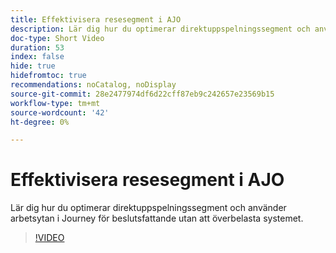 ```yaml
---
title: Effektivisera resesegment i AJO
description: Lär dig hur du optimerar direktuppspelningssegment och använder arbetsytan i Journey för beslutsfattande utan att överbelasta systemet.
doc-type: Short Video
duration: 53
index: false
hide: true
hidefromtoc: true
recommendations: noCatalog, noDisplay
source-git-commit: 28e2477974df6d22cff87eb9c242657e23569b15
workflow-type: tm+mt
source-wordcount: '42'
ht-degree: 0%

---
```



# Effektivisera resesegment i AJO

Lär dig hur du optimerar direktuppspelningssegment och använder arbetsytan i Journey för beslutsfattande utan att överbelasta systemet.

<!-- 62_S522_3442522_52_streamlining-journey-segments-in-ajo -->
>[!VIDEO](https://video.tv.adobe.com/v/3458244/?learn=on&enablevpops=true)
